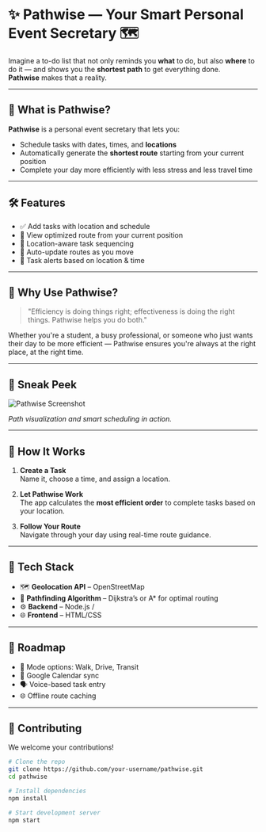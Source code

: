 # ✨ Pathwise — Your Smart Personal Event Secretary 🗺️

Imagine a to-do list that not only reminds you **what** to do, but also **where** to do it — and shows you the **shortest path** to get everything done.  
**Pathwise** makes that a reality.

---

## 📌 What is Pathwise?

**Pathwise** is a personal event secretary that lets you:

- Schedule tasks with dates, times, and **locations**
- Automatically generate the **shortest route** starting from your current position
- Complete your day more efficiently with less stress and less travel time

---

## 🛠️ Features

- ✅ Add tasks with location and schedule
- 📍 View optimized route from your current position
- 🧭 Location-aware task sequencing
- 🔄 Auto-update routes as you move
- 🔔 Task alerts based on location & time

---

## 🎯 Why Use Pathwise?

> "Efficiency is doing things right; effectiveness is doing the right things. Pathwise helps you do both."

Whether you're a student, a busy professional, or someone who just wants their day to be more efficient — Pathwise ensures you're always at the right place, at the right time.

---

## 📸 Sneak Peek

![Pathwise Screenshot](pathwise/screenshot.png)

*Path visualization and smart scheduling in action.*

---

## 🚀 How It Works

1. **Create a Task**  
   Name it, choose a time, and assign a location.

2. **Let Pathwise Work**  
   The app calculates the **most efficient order** to complete tasks based on your location.

3. **Follow Your Route**  
   Navigate through your day using real-time route guidance.

---

## 🧠 Tech Stack

- 🗺️ **Geolocation API** – OpenStreetMap
- 📌 **Pathfinding Algorithm** – Dijkstra’s or A* for optimal routing
- ⚙️ **Backend** – Node.js / 
- 🌐 **Frontend** – HTML/CSS

---

## 🧭 Roadmap

- 🚶 Mode options: Walk, Drive, Transit
- 📆 Google Calendar sync
- 🗣️ Voice-based task entry
- 🌐 Offline route caching

---

## 👥 Contributing

We welcome your contributions!

```bash
# Clone the repo
git clone https://github.com/your-username/pathwise.git
cd pathwise

# Install dependencies
npm install

# Start development server
npm start
